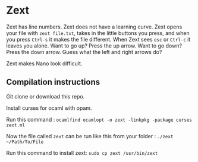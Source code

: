 # Zext
Zext has line numbers. Zext does not have a learning curve. Zext opens your file with `zext file.txt`, takes in the little buttons you press, and when you press `Ctrl-s` it makes the file different. When Zext sees `esc` or `Ctrl-c` it leaves you alone. Want to go up? Press the up arrow. Want to go down? Press the down arrow. Guess what the left and right arrows do?

Zext makes Nano look difficult.

## Compilation instructions
Git clone or download this repo.

Install curses for ocaml with opam.

Run this command : `ocamlfind ocamlopt -o zext -linkpkg -package curses zext.ml`

Now the file called `zext` can be run like this from your folder : `./zext ~/Path/To/File`

Run this command to install zext: `sudo cp zext /usr/bin/zext`

